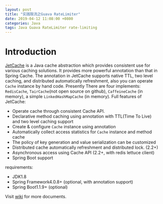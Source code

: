 ```yaml
---
layout: post
title: "实践限流之Guava RateLimiter"
date: 2019-04-12 11:08:00 +0800
categories: Java
tags: Java Guava RateLimiter rate-limiting
---
```


# Introduction

[JetCache](https://github.com/alibaba/jetcache) is a Java cache abstraction which provides consistent use for various caching solutions. It provides more powerful annotation than that in Spring Cache. The annotation in JetCache supports native TTL, two level caching, and distributed automatically refreshment, also you can operate `Cache` instance by hand code. Presently There are four implements: `RedisCache`, `TairCache`(not open source on github), `CaffeineCache` (in memory), a simple `LinkedHashMapCache` (in memory). Full features of JetCache:

- Operate cache through consistent Cache API.
- Declarative method caching using annotation with TTL(Time To Live) and two level caching support
- Create & configure `Cache` instance using annotation
- Automatically collect access statistics for `Cache` instance and method cache
- The policy of key generation and value serialization can be customized
- Distributed cache automatically refreshment and distributed lock. (2.2+)
- Asynchronous access using Cache API (2.2+, with redis lettuce client)
- Spring Boot support

requirements:

- JDK1.8
- Spring Framework4.0.8+ (optional, with annotation support)
- Spring Boot1.1.9+ (optional)

Visit [wiki](https://github.com/alibaba/jetcache/wiki) for more documents.